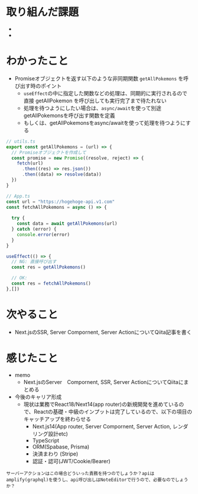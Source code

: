 # 取り組んだ課題

- 
- 

# わかったこと

+ Promiseオブジェクトを返す以下のような非同期関数 `getAllPokemons` を呼び出す時のポイント
  + `useEffect`の中に指定した関数などの処理は、同期的に実行されるので直接 getAllPokemon を呼び出しても実行完了まで待たれない
  + 処理を待つようにしたい場合は、`async/await`を使って別途getAllPokemonsを呼び出す関数を定義
  + もしくは、getAllPokemonsをasync/awaitを使って処理を待つようにする

```ts
// utils.ts
export const getAllPokemons = (url) => {
  // Promiseオブジェクトを作成して
  const promise = new Promise((resolve, reject) => {
    fetch(url)
      .then((res) => res.json())
      .then((data) => resolve(data))
  })
}

// App.ts
const url = "https://hogehoge-api.v1.com"
const fetchAllPokemons = async () => {
  
  try {
    const data = await getAllPokemons(url)
  } catch (error) {
    console.error(error)
  }
}

useEffect(() => {
  // NG: 直接呼び出す
  const res = getAllPokemons()

  // OK: 
  const res = fetchAllPokemons()
},[])
```
# 次やること

- Next.jsのSSR, Server Compornent, Server ActionについてQiita記事を書く 

# 感じたこと

- memo
  - Next.jsのServer　Compornent, SSR, Server ActionについてQiitaにまとめる
- 今後のキャリア形成
  - 現状は業務でReact18/Next14(app router)の新規開発を進めているので、Reactの基礎・中級のインプットは完了しているので、以下の項目のキャッチアップを終わらせる
    - Next.js14(App router, Server Compornent, Server Action, レンダリング設計etc)
    - TypeScript
    - ORM(Spabase, Prisma)
    - 決済まわり (Stripe)
    - 認証・認可(JWT/Cookie/Bearer)




```
サーバーアクションはこの場合どういった責務を持つのでしょうか？apiはamplify(graphql)を使うし、api呼び出しはNoteEditorで行うので、必要なのでしょうか？
```

